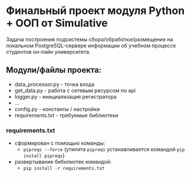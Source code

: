 # Финальный проект модуля Python + ООП от Simulative #

Задача построения подсистемы сбора/обработки/размещение на локальном PostgreSQL-сервере информации об учебном процессе студентов он-лайн университета.

## Модули/файлы проекта: ##
* data_processor.py - точка входа
* get_data.py - работа с сетевым ресурсом по api
* logger.py - инициализация регистратора
* ...
* config.py - константы / настройки  
* requirements.txt - требуемые библиотеки

  
### requirements.txt ###
* cформирован с помощью команды:
    * ```pipreqs --force``` (утилита ```pipreqs``` устанавливается командой ```pip install pipreqs```)
* развертывание бибилиотек командой:
    * ```pip install -r requirements.txt ```